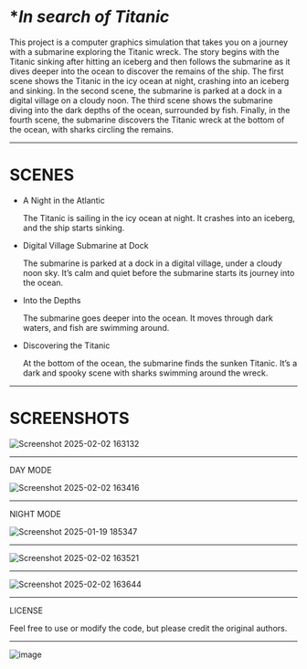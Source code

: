  # **In search of Titanic*

This project is a computer graphics simulation that takes you on a journey with a submarine exploring the Titanic wreck. The story begins with the Titanic sinking after hitting an iceberg and then follows the submarine as it dives deeper into the ocean to discover the remains of the ship.
The first scene shows the Titanic in the icy ocean at night, crashing into an iceberg and sinking. In the second scene, the submarine is parked at a dock in a digital village on a cloudy noon. The third scene shows the submarine diving into the dark depths of the ocean, surrounded by fish. Finally, in the fourth scene, the submarine discovers the Titanic wreck at the bottom of the ocean, with sharks circling the remains.

---------------------------------------------------------


# SCENES

 - A Night in the Atlantic
   
   The Titanic is sailing in the icy ocean at night. It crashes into an iceberg, and the ship starts sinking.

-  Digital Village Submarine at Dock
  
   The submarine is parked at a dock in a digital village, under a cloudy noon sky. It’s calm and quiet before the submarine starts its journey into the ocean.

- Into the Depths
  
   The submarine goes deeper into the ocean. It moves through dark waters, and fish are swimming around.

- Discovering the Titanic
  
   At the bottom of the ocean, the submarine finds the sunken Titanic. It’s a dark and spooky scene with sharks swimming around the wreck.

---------------------------------------------------------------


# SCREENSHOTS







![Screenshot 2025-02-02 163132](https://github.com/user-attachments/assets/43ea23a8-7af1-44c0-a935-16241874aada)











---------------------------------------------------------
DAY MODE


 ![Screenshot 2025-02-02 163416](https://github.com/user-attachments/assets/8b3e55a6-41ba-476b-863f-8a4cb9e468c6)














---------------------------------------------------------
NIGHT MODE







 ![Screenshot 2025-01-19 185347](https://github.com/user-attachments/assets/0cd817ca-8c9f-4f3e-bae1-0521e8bc7257)







---------------------------------------------------------








 ![Screenshot 2025-02-02 163521](https://github.com/user-attachments/assets/23ce983d-04c5-4738-ae19-d29f79b1dd43)










---------------------------------------------------------









![Screenshot 2025-02-02 163644](https://github.com/user-attachments/assets/704aaf5d-d490-42d5-986a-d7d377feb594)









---------------------------------------------------------



LICENSE

Feel free to use or modify the code, but please credit the original authors.


---------------------------------------------------------

![image](https://github.com/user-attachments/assets/361eba4a-3a4f-4239-86a7-a81759b22239)



